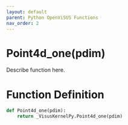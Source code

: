 ```yaml
---
layout: default
parent: Python OpenViSUS Functions
nav_order: 2
---
```


# Point4d_one(pdim)

Describe function here.

# Function Definition

```python
def Point4d_one(pdim):
    return _VisusKernelPy.Point4d_one(pdim)

```